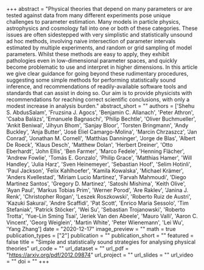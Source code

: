 
+++
abstract = "Physical theories that depend on many parameters or are tested against data from many different experiments pose unique challenges to parameter estimation. Many models in particle physics, astrophysics and cosmology fall into one or both of these categories. These issues are often sidestepped with very simplistic and statistically unsound ad hoc methods, involving naive intersection of parameter intervals estimated by multiple experiments, and random or grid sampling of model parameters. Whilst these methods are easy to apply, they exhibit pathologies even in low-dimensional parameter spaces, and quickly become problematic to use and interpret in higher dimensions. In this article we give clear guidance for going beyond these rudimentary procedures, suggesting some simple methods for performing statistically sound inference, and recommendations of readily-available software tools and standards that can assist in doing so. Our aim is to provide physicists with recommendations for reaching correct scientific conclusions, with only a modest increase in analysis burden."
abstract_short = ""
authors = ['Shehu S. AbdusSalam', 'Fruzsina J. Agocs', 'Benjamin C. Allanach', 'Peter Athron', 'Csaba Balázs', 'Emanuele Bagnaschi', 'Philip Bechtle', 'Oliver Buchmueller', 'Ankit Beniwal', 'Jihyun Bhom', 'Sanjay Bloor', 'Torsten Bringmann', 'Andy Buckley', 'Anja Butter', 'José Eliel Camargo-Molina', 'Marcin Chrzaszcz', 'Jan Conrad', 'Jonathan M. Cornell', 'Matthias Danninger', 'Jorge de Blas', 'Albert De Roeck', 'Klaus Desch', 'Matthew Dolan', 'Herbert Dreiner', 'Otto Eberhardt', 'John Ellis', 'Ben Farmer', 'Marco Fedele', 'Henning Flächer', 'Andrew Fowlie', 'Tomás E. Gonzalo', 'Philip Grace', 'Matthias Hamer', 'Will Handley', 'Julia Harz', 'Sven Heinemeyer', 'Sebastian Hoof', 'Selim Hotinli', 'Paul Jackson', 'Felix Kahlhoefer', 'Kamila Kowalska', 'Michael Krämer', 'Anders Kvellestad', 'Miriam Lucio Martinez', 'Farvah Mahmoudi', 'Diego Martinez Santos', 'Gregory D. Martinez', 'Satoshi Mishima', 'Keith Olive', 'Ayan Paul', 'Markus Tobias Prim', 'Werner Porod', 'Are Raklev', 'Janina J. Renk', 'Christopher Rogan', 'Leszek Roszkowski', 'Roberto Ruiz de Austri', 'Kazuki Sakurai', 'Andre Scaffidi', 'Pat Scott', 'Enrico Maria Sessolo', 'Tim Stefaniak', 'Patrick Stöcker', 'Wei Su', 'Sebastian Trojanowski', 'Roberto Trotta', 'Yue-Lin Sming Tsai', 'Jeriek Van den Abeele', 'Mauro Valli', 'Aaron C. Vincent', 'Georg Weiglein', 'Martin White', 'Peter Wienemann', 'Lei Wu', 'Yang Zhang']
date = "2020-12-17"
image_preview = ""
math = true
publication_types = ["2"]
publication = ""
publication_short = ""
featured = false
title = "Simple and statistically sound strategies for analysing physical theories"
url_code = ""
url_dataset = ""
url_pdf = "https://arxiv.org/pdf/2012.09874"
url_project = ""
url_slides = ""
url_video = ""
doi = ""
+++

